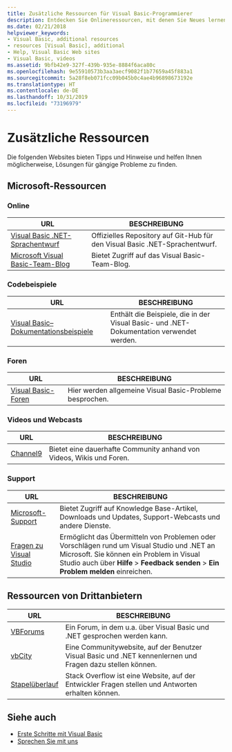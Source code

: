 ```yaml
---
title: Zusätzliche Ressourcen für Visual Basic-Programmierer
description: Entdecken Sie Onlineressourcen, mit denen Sie Neues lernen, Fragen stellen und mehr Informationen zu Visual Basic erhalten können.
ms.date: 02/21/2018
helpviewer_keywords:
- Visual Basic, additional resources
- resources [Visual Basic], additional
- Help, Visual Basic Web sites
- Visual Basic, videos
ms.assetid: 9bfb42e9-327f-439b-935e-8884f6aca80c
ms.openlocfilehash: 9e55910573b3aa3aecf9082f1b77659a45f883a1
ms.sourcegitcommit: 5a28f8eb071fcc09b045b0c4ae4b96898673192e
ms.translationtype: HT
ms.contentlocale: de-DE
ms.lasthandoff: 10/31/2019
ms.locfileid: "73196979"
---
```

# <a name="additional-resources"></a>Zusätzliche Ressourcen

Die folgenden Websites bieten Tipps und Hinweise und helfen Ihnen möglicherweise, Lösungen für gängige Probleme zu finden.

## <a name="microsoft-resources"></a>Microsoft-Ressourcen

### <a name="on-the-web"></a>Online

|URL|BESCHREIBUNG|
|----------|----------------|
|[Visual Basic .NET-Sprachentwurf](https://github.com/dotnet/vblang)|Offizielles Repository auf Git-Hub für den Visual Basic .NET-Sprachentwurf.|
|[Microsoft Visual Basic-Team-Blog](https://devblogs.microsoft.com/vbteam/)|Bietet Zugriff auf das Visual Basic-Team-Blog.|

### <a name="code-samples"></a>Codebeispiele

|URL|BESCHREIBUNG|
|----------|----------------|
|[Visual Basic– Dokumentationsbeispiele](https://github.com/dotnet/samples/tree/master/snippets/visualbasic)|Enthält die Beispiele, die in der Visual Basic- und .NET-Dokumentation verwendet werden.|

### <a name="forums"></a>Foren

|URL|BESCHREIBUNG|
|----------|----------------|
|[Visual Basic-Foren](https://social.msdn.microsoft.com/Forums/vstudio/home?forum=vbgeneral)|Hier werden allgemeine Visual Basic-Probleme besprochen.|

### <a name="videos-and-webcasts"></a>Videos und Webcasts

|URL|BESCHREIBUNG|
|----------|----------------|
|[Channel9](https://channel9.msdn.com/)|Bietet eine dauerhafte Community anhand von Videos, Wikis und Foren.|

### <a name="support"></a>Support

|URL|BESCHREIBUNG|
|----------|----------------|
|[Microsoft-Support](https://support.microsoft.com)|Bietet Zugriff auf Knowledge Base-Artikel, Downloads und Updates, Support-Webcasts und andere Dienste.|
|[Fragen zu Visual Studio](https://developercommunity.visualstudio.com)|Ermöglicht das Übermitteln von Problemen oder Vorschlägen rund um Visual Studio und .NET an Microsoft. Sie können ein Problem in Visual Studio auch über **Hilfe** > **Feedback senden** > **Ein Problem melden** einreichen.|

## <a name="third-party-resources"></a>Ressourcen von Drittanbietern

|URL|BESCHREIBUNG|
|----------|----------------|
|[VBForums](http://www.vbforums.com/)|Ein Forum, in dem u.a. über Visual Basic und .NET gesprochen werden kann.|
|[vbCity](http://vbcity.com/)|Eine Communitywebsite, auf der Benutzer Visual Basic und .NET kennenlernen und Fragen dazu stellen können.|
|[Stapelüberlauf](https://stackoverflow.com/questions/tagged/vb.net)|Stack Overflow ist eine Website, auf der Entwickler Fragen stellen und Antworten erhalten können.|

## <a name="see-also"></a>Siehe auch

- [Erste Schritte mit Visual Basic](../../visual-basic/getting-started/index.md)
- [Sprechen Sie mit uns](/visualstudio/ide/feedback-options)
